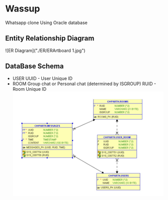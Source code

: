 # Wassup
Whatsapp clone 
Using Oracle database
## Entity Relationship Diagram
![ER Diagram]("./ER/ERArtboard 1.jpg")
## DataBase Schema
* USER
  UUID - User Unique ID
* ROOM
  Group chat or Personal chat (determined by ISGROUP)
  RUID - Room Unique ID 
![ER Diagram](./Database/wassup_ERDiagram.jpg)

